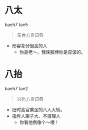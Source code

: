 # 八太
baeh7 tae5
> 东台方言词典
- 形容辈分很高的人
  - 你是老～，我俫服侍你是应该的。

# 八抬
baeh7 tae2
> 兴化方言词典
- 旧时高官乘坐的八人大轿。
- 指斥人架子大、不搭理人
  - 你看他倒像个～喓！

